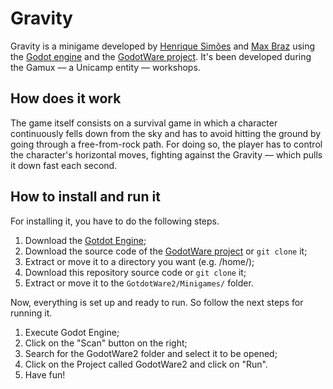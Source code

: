 # Gravity

Gravity is a minigame developed by [Henrique Simões][10] and [Max Braz][11] using the [Godot engine][0] and the [GodotWare project][1]. It's been developed during the Gamux — a Unicamp entity — workshops.

## How does it work

The game itself consists on a survival game in which a character continuously fells down from the sky and has to avoid hitting the ground by going through a free-from-rock path. For doing so, the player has to control the character's horizontal moves, fighting against the Gravity — which pulls it down fast each second.


## How to install and run it

For installing it, you have to do the following steps.
1. Download the [Gotdot Engine][0];
1. Download the source code of the [GodotWare project][1] or ``git clone`` it;
1. Extract or move it to a directory you want (e.g. /home/);
1. Download this repository source code or ``git clone`` it;
1. Extract or move it to the ``GotdotWare2/Minigames/`` folder.

Now, everything is set up and ready to run. So follow the next steps for running it.
1. Execute Godot Engine;
1. Click on the "Scan" button on the right;
1. Search for the GodotWare2 folder and select it to be opened;
1. Click on the Project called GodotWare2 and click on "Run".
1. Have fun!

[0]: https://godotengine.org
[1]: https://github.com/GamuxUnicamp/GodotWare2
[10]: https://github.com/henriquesimoes
[11]: https://github.com/quantsr